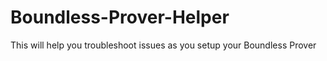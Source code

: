 # Boundless-Prover-Helper
This will help you troubleshoot issues as you setup your Boundless Prover

